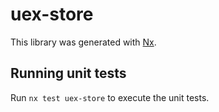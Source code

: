 # uex-store

This library was generated with [Nx](https://nx.dev).

## Running unit tests

Run `nx test uex-store` to execute the unit tests.
